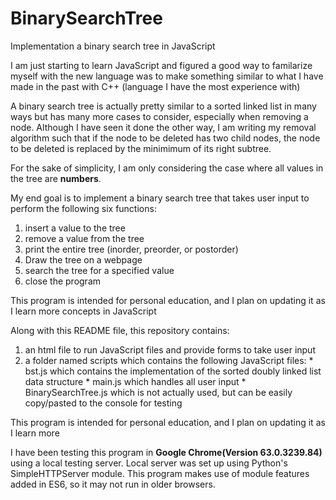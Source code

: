 # BinarySearchTree
Implementation a binary search tree in JavaScript

I am just starting to learn JavaScript and figured a good way to familarize myself with the new language was to make something similar to what I have made in the past with C++ (language I have the most experience with)

A binary search tree is actually pretty similar to a sorted linked list in many ways but has many more cases to consider, especially when removing a node. Although I have seen it done the other way, I am writing my removal algorithm such that if the node to be deleted has two child nodes, the node to be deleted is replaced by the minimimum of its right subtree.

For the sake of simplicity, I am only considering the case where all values in the tree are **numbers**.

My end goal is to implement a binary search tree that takes user input to perform the following six functions:
  1. insert a value to the tree
  2. remove a value from the tree
  3. print the entire tree (inorder, preorder, or postorder)
  4. Draw the tree on a webpage
  5. search the tree for a specified value
  6. close the program

This program is intended for personal education, and I plan on updating it as I learn more concepts in JavaScript


Along with this README file, this repository contains:
  1. an html file to run JavaScript files and provide forms to take user input
  2. a folder named scripts which contains the following JavaScript files:
    * bst.js which contains the implementation of the sorted doubly linked list data structure
    * main.js which handles all user input
    * BinarySearchTree.js which is not actually used, but can be easily copy/pasted to the console for testing
 
This program is intended for personal education, and I plan on updating it as I learn more 

I have been testing this program in **Google Chrome(Version 63.0.3239.84)** using a local testing server. Local server was set up using Python's SimpleHTTPServer module. This program makes use of module features added in ES6, so it may not run in older browsers.
